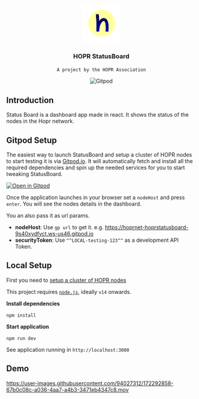 <!-- INTRODUCTION -->
<p align="center">
  <a href="https://hoprnet.org" target="_blank" rel="noopener noreferrer">
    <img width="100" src="https://github.com/hoprnet/hopr-assets/blob/master/v1/logo/hopr_logo_padded.png?raw=true" alt="HOPR Logo">
  </a>
  
  <!-- Title Placeholder -->
  <h3 align="center">HOPR StatusBoard</h3>
  <p align="center">
    <code>A project by the HOPR Association</code>
  </p>

  <p align="center">
    <img src="https://img.shields.io/badge/Gitpod-ready--to--code-blue?logo=gitpod" alt="Gitpod">
  </p>
</p>



## Introduction

Status Board is a dashboard app made in react. It shows the status of the nodes in the Hopr network.


## Gitpod Setup

The easiest way to launch StatusBoard and setup a cluster of HOPR nodes to start testing it is via [Gitpod.io](https://gitpod.io). It will automatically fetch and install all the required dependencies and spin up the needed services for you to start tweaking StatusBoard.

[![Open in Gitpod](https://gitpod.io/button/open-in-gitpod.svg)](https://gitpod.io/#https://github.com/hoprnet/hopr-status-board)


Once the application launches in your browser set a `nodeHost` and press `enter`. You will see the nodes details in the dashboard.

You an also pass it as url params.

- **nodeHost**: Use `gp url` to get it. e.g. https://hoprnet-hoprstatusboard-9s40xydfvct.ws-us46.gitpod.io
- **securityToken**: Use `^^LOCAL-testing-123^^` as a development API Token.


## Local Setup

First you need to [setup a cluster of HOPR nodes](https://docs.hoprnet.org/developers/starting-local-cluster#local-setup)

This project requires [`node.js`](https://nodejs.org/en/), ideally `v14` onwards.

**Install dependencies**

```
npm install
```

**Start application**

```
npm run dev
```

See application running in `http://localhost:3000`

## Demo

https://user-images.githubusercontent.com/94027312/172292858-67b0c08c-a036-4aa7-a4b3-3471eb4347c8.mov






